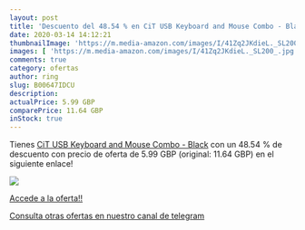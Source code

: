 ```yaml
---
layout: post
title: 'Descuento del 48.54 % en CiT USB Keyboard and Mouse Combo - Black'
date: 2020-03-14 14:12:21
thumbnailImage: 'https://m.media-amazon.com/images/I/41Zq2JKdieL._SL200_.jpg'
images: [ 'https://m.media-amazon.com/images/I/41Zq2JKdieL._SL200_.jpg' ]
comments: true
category: ofertas
author: ring
slug: B00647IDCU
description:
actualPrice: 5.99 GBP
comparePrice: 11.64 GBP
inStock: true
---
```


Tienes [CiT USB Keyboard and Mouse Combo - Black](https://www.amazon.com/dp/B00647IDCU/?tag=redken08-20) con un 48.54 % de descuento con precio de oferta de 5.99 GBP (original: 11.64 GBP) en el siguiente enlace!

[![](https://m.media-amazon.com/images/I/41Zq2JKdieL._SL200_.jpg)](https://www.amazon.com/dp/B00647IDCU/?tag=redken08-20)

[Accede a la oferta!!](https://www.amazon.com/dp/B00647IDCU/?tag=redken08-20)

[Consulta otras ofertas en nuestro canal de telegram](https://t.me/s/ofertas25)
